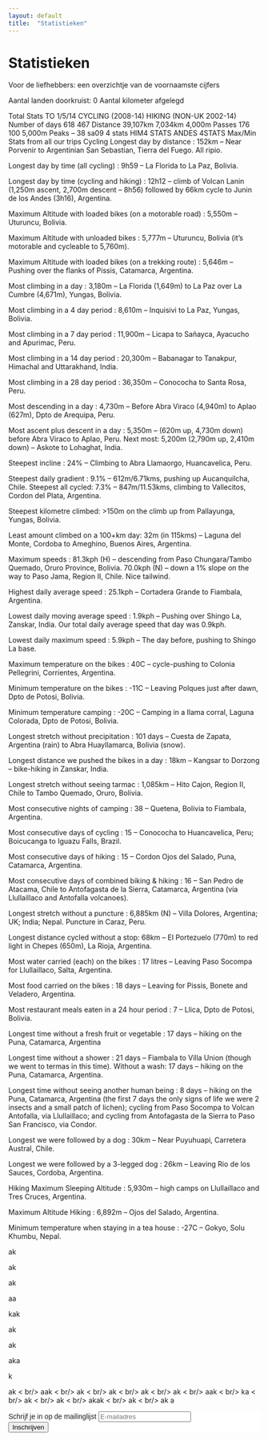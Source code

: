 ```yaml
---
layout: default
title:  "Statistieken"
---
```


# Statistieken

Voor de liefhebbers: een overzichtje van de voornaamste cijfers

<i class="fa fa-globe"></i> Aantal landen doorkruist: 0
<i class="fa fa-heart"></i> Aantal kilometer afgelegd

<i class="fa fa-car"></i>
<i class="fa fa-file"></i>
<i class="fa fa-bars"></i>


Total Stats
TO 1/5/14	CYCLING (2008-14)	HIKING (NON-UK 2002-14)
Number of days	618	467
Distance	39,107km	7,034km
4,000m Passes	176	100
5,000m Peaks	 –	38
sa09 4 stats  HIM4 STATS  ANDES 4STATS
Max/Min Stats from all our trips
Cycling
Longest day by distance : 152km – Near Porvenir to Argentinian San Sebastian, Tierra del Fuego. All ripio.

Longest day by time (all cycling) : 9h59 – La Florida to La Paz, Bolivia.

Longest day by time (cycling and hiking) : 12h12 – climb of Volcan Lanin (1,250m ascent, 2,700m descent – 8h56) followed by 66km cycle to Junin de los Andes (3h16), Argentina.

Maximum Altitude with loaded bikes (on a motorable road) : 5,550m – Uturuncu, Bolivia.

Maximum Altitude with unloaded bikes : 5,777m – Uturuncu, Bolivia (it’s motorable and cycleable to 5,760m).

Maximum Altitude with loaded bikes (on a trekking route) : 5,646m – Pushing over the flanks of Pissis, Catamarca, Argentina.

Most climbing in a day : 3,180m – La Florida (1,649m) to La Paz over La Cumbre (4,671m), Yungas, Bolivia.

Most climbing in a 4 day period : 8,610m – Inquisivi to La Paz, Yungas, Bolivia.

Most climbing in a 7 day period : 11,900m – Licapa to Sañayca, Ayacucho and Apurimac, Peru.

Most climbing in a 14 day period : 20,300m – Babanagar to Tanakpur, Himachal and Uttarakhand, India.

Most climbing in a 28 day period : 36,350m – Conococha to Santa Rosa, Peru.

Most descending in a day : 4,730m – Before Abra Viraco (4,940m) to Aplao (627m), Dpto de Arequipa, Peru.

Most ascent plus descent in a day : 5,350m – (620m up, 4,730m down) before Abra Viraco to Aplao, Peru. Next most: 5,200m (2,790m up, 2,410m down) – Askote to Lohaghat, India.

Steepest incline : 24% – Climbing to Abra Llamaorgo, Huancavelica, Peru.

Steepest daily gradient : 9.1% – 612m/6.71kms, pushing up Aucanquilcha, Chile. Steepest all cycled: 7.3% – 847m/11.53kms, climbing to Vallecitos, Cordon del Plata, Argentina.

Steepest kilometre climbed: >150m on the climb up from Pallayunga, Yungas, Bolivia.

Least amount climbed on a 100+km day: 32m (in 115kms) – Laguna del Monte, Cordoba to Ameghino, Buenos Aires, Argentina.

Maximum speeds : 81.3kph (H) – descending from Paso Chungara/Tambo Quemado, Oruro Province, Bolivia. 70.0kph (N) – down a 1% slope on the way to Paso Jama, Region II, Chile. Nice tailwind.

Highest daily average speed : 25.1kph – Cortadera Grande to Fiambala, Argentina.

Lowest daily moving average speed : 1.9kph – Pushing over Shingo La, Zanskar, India. Our total daily average speed that day was 0.9kph.

Lowest daily maximum speed : 5.9kph – The day before, pushing to Shingo La base.

Maximum temperature on the bikes : 40C – cycle-pushing to Colonia Pellegrini, Corrientes, Argentina.

Minimum temperature on the bikes : -11C – Leaving Polques just after dawn, Dpto de Potosi, Bolivia.

Minimum temperature camping : -20C – Camping in a llama corral, Laguna Colorada, Dpto de Potosi, Bolivia.

Longest stretch without precipitation : 101 days – Cuesta de Zapata, Argentina (rain) to Abra Huayllamarca, Bolivia (snow).

Longest distance we pushed the bikes in a day : 18km – Kangsar to Dorzong – bike-hiking in Zanskar, India.

Longest stretch without seeing tarmac : 1,085km – Hito Cajon, Region II, Chile to Tambo Quemado, Oruro, Bolivia.

Most consecutive nights of camping : 38 – Quetena, Bolivia to Fiambala, Argentina.

Most consecutive days of cycling : 15 – Conococha to Huancavelica, Peru; Boicucanga to Iguazu Falls, Brazil.

Most consecutive days of hiking : 15 – Cordon Ojos del Salado, Puna, Catamarca, Argentina.

Most consecutive days of combined biking & hiking : 16 – San Pedro de Atacama, Chile to Antofagasta de la Sierra, Catamarca, Argentina (via Llullaillaco and Antofalla volcanoes).

Longest stretch without a puncture : 6,885km (N) – Villa Dolores, Argentina; UK; India; Nepal. Puncture in Caraz, Peru.

Longest distance cycled without a stop: 68km – El Portezuelo (770m) to red light in Chepes (650m), La Rioja, Argentina.

Most water carried (each) on the bikes : 17 litres – Leaving Paso Socompa for Llullaillaco, Salta, Argentina.

Most food carried on the bikes : 18 days – Leaving for Pissis, Bonete and Veladero, Argentina.

Most restaurant meals eaten in a 24 hour period : 7 – Llica, Dpto de Potosi, Bolivia.

Longest time without a fresh fruit or vegetable : 17 days – hiking on the Puna, Catamarca, Argentina

Longest time without a shower : 21 days – Fiambala to Villa Union (though we went to termas in this time). Without a wash: 17 days – hiking on the Puna, Catamarca, Argentina.

Longest time without seeing another human being : 8 days – hiking on the Puna, Catamarca, Argentina (the first 7 days the only signs of life we were 2 insects and a small patch of lichen); cycling from Paso Socompa to Volcan Antofalla, via Llullaillaco; and cycling from Antofagasta de la Sierra to Paso San Francisco, via Condor.

Longest we were followed by a dog : 30km – Near Puyuhuapi, Carretera Austral, Chile.

Longest we were followed by a 3-legged dog : 26km – Leaving Rio de los Sauces, Cordoba, Argentina.



Hiking
Maximum Sleeping Altitude : 5,930m – high camps on Llullaillaco and Tres Cruces, Argentina.

Maximum Altitude Hiking : 6,892m – Ojos del Salado, Argentina.

Minimum temperature when staying in a tea house : -27C – Gokyo, Solu Khumbu, Nepal.


ak


ak


ak


aa


kak


ak


ak


aka


k


ak < br/>
aak < br/>
ak < br/>
ak < br/>
ak < br/>
ak < br/>
aak < br/>
ka < br/>
ak < br/>
ak < br/>
akak < br/>
ak < br/>
ak
a

<!-- Begin MailChimp Signup Form -->
<link href="//cdn-images.mailchimp.com/embedcode/slim-10_7.css" rel="stylesheet" type="text/css">
<style type="text/css">
	#mc_embed_signup{background:#fff; clear:left; font:14px Helvetica,Arial,sans-serif; }
	/* Add your own MailChimp form style overrides in your site stylesheet or in this style block.
	   We recommend moving this block and the preceding CSS link to the HEAD of your HTML file. */
</style>
<div id="mc_embed_signup">
<form action="//github.us15.list-manage.com/subscribe/post?u=a90142ee8d9b640d9eb46a9b9&amp;id=18ddc80f3b" method="post" id="mc-embedded-subscribe-form" name="mc-embedded-subscribe-form" class="validate" target="_blank" novalidate>
    <div id="mc_embed_signup_scroll">
	<label for="mce-EMAIL">Schrijf je in op de mailinglijst</label>
	<input type="email" value="" name="EMAIL" class="email" id="mce-EMAIL" placeholder="E-mailadres" required>
    <!-- real people should not fill this in and expect good things - do not remove this or risk form bot signups-->
    <div style="position: absolute; left: -5000px;" aria-hidden="true"><input type="text" name="b_a90142ee8d9b640d9eb46a9b9_18ddc80f3b" tabindex="-1" value=""></div>
    <div class="clear"><input type="submit" value="Inschrijven" name="subscribe" id="mc-embedded-subscribe" class="button"></div>
    </div>
</form>
</div>

<!--End mc_embed_signup-->
